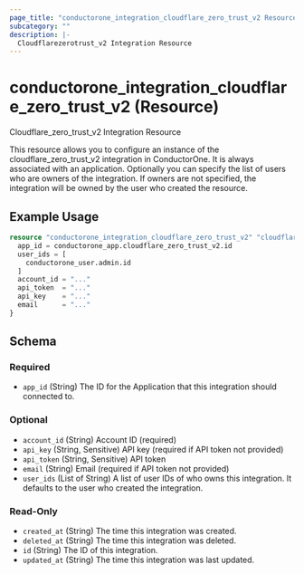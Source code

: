 ```yaml
---
page_title: "conductorone_integration_cloudflare_zero_trust_v2 Resource - terraform-provider-conductorone"
subcategory: ""
description: |-
  Cloudflarezerotrust_v2 Integration Resource
---
```


# conductorone_integration_cloudflare_zero_trust_v2 (Resource)

Cloudflare_zero_trust_v2 Integration Resource

This resource allows you to configure an instance of the cloudflare_zero_trust_v2 integration in ConductorOne.
It is always associated with an application. Optionally you can specify the list of users who are owners of the integration.
If owners are not specified, the integration will be owned by the user who created the resource.

## Example Usage

```terraform
resource "conductorone_integration_cloudflare_zero_trust_v2" "cloudflare_zero_trust_v2" {
  app_id = conductorone_app.cloudflare_zero_trust_v2.id
  user_ids = [
    conductorone_user.admin.id
  ]
  account_id = "..."
  api_token  = "..."
  api_key    = "..."
  email      = "..."
}
```

<!-- schema generated by tfplugindocs -->
## Schema

### Required

- `app_id` (String) The ID for the Application that this integration should connected to.

### Optional

- `account_id` (String) Account ID (required)
- `api_key` (String, Sensitive) API key (required if API token not provided)
- `api_token` (String, Sensitive) API token
- `email` (String) Email (required if API token not provided)
- `user_ids` (List of String) A list of user IDs of who owns this integration. It defaults to the user who created the integration.

### Read-Only

- `created_at` (String) The time this integration was created.
- `deleted_at` (String) The time this integration was deleted.
- `id` (String) The ID of this integration.
- `updated_at` (String) The time this integration was last updated.
